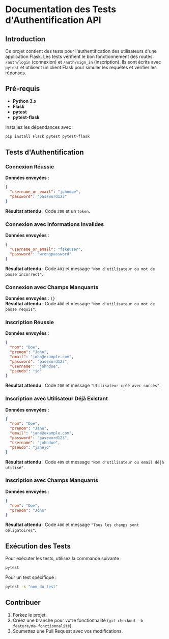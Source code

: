 # Documentation des Tests d'Authentification API

## Introduction

Ce projet contient des tests pour l'authentification des utilisateurs d'une application Flask. Les tests vérifient le bon fonctionnement des routes `/auth/login` (connexion) et `/auth/sign_in` (inscription). Ils sont écrits avec `pytest` et utilisent un client Flask pour simuler les requêtes et vérifier les réponses.

## Pré-requis

- **Python 3.x**
- **Flask**
- **pytest**
- **pytest-flask**

Installez les dépendances avec :

```bash
pip install Flask pytest pytest-flask
```


## Tests d'Authentification

### Connexion Réussie

**Données envoyées** :
```json
{
  "username_or_email": "johndoe",
  "password": "password123"
}
```
**Résultat attendu** : Code `200` et un `token`.

### Connexion avec Informations Invalides

**Données envoyées** :
```json
{
  "username_or_email": "fakeuser",
  "password": "wrongpassword"
}
```
**Résultat attendu** : Code `401` et message `"Nom d'utilisateur ou mot de passe incorrect"`.

### Connexion avec Champs Manquants

**Données envoyées** : `{}`  
**Résultat attendu** : Code `400` et message `"Nom d'utilisateur ou mot de passe requis"`.

### Inscription Réussie

**Données envoyées** :
```json
{
  "nom": "Doe",
  "prenom": "John",
  "email": "john@example.com",
  "password": "password123",
  "username": "johndoe",
  "pseudo": "jd"
}
```
**Résultat attendu** : Code `200` et message `"Utilisateur créé avec succès"`.

### Inscription avec Utilisateur Déjà Existant

**Données envoyées** :
```json
{
  "nom": "Doe",
  "prenom": "Jane",
  "email": "jane@example.com",
  "password": "password123",
  "username": "johndoe",
  "pseudo": "janejd"
}
```
**Résultat attendu** : Code `409` et message `"Nom d'utilisateur ou email déjà utilisé"`.

### Inscription avec Champs Manquants

**Données envoyées** :
```json
{
  "nom": "Doe",
  "prenom": "John"
}
```
**Résultat attendu** : Code `400` et message `"Tous les champs sont obligatoires"`.

## Exécution des Tests

Pour exécuter les tests, utilisez la commande suivante :

```bash
pytest
```

Pour un test spécifique :

```bash
pytest -k "nom_du_test"
```

## Contribuer

1. Forkez le projet.
2. Créez une branche pour votre fonctionnalité (`git checkout -b feature/ma-fonctionnalité`).
3. Soumettez une Pull Request avec vos modifications.

